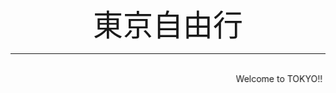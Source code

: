 <html>  
  <head>
    <center>
      <font size="7">
        東京自由行
      </font>
    </center>
  </head>
  <hr size="5";align="center";noshade width="100%" color="ffffff">
  <marquee behavior="alternate">Welcome to TOKYO!!</marquee>
  <img align="center";src="http://www.tokyotoushi.com/sites/default/themes/tokyotoushi/img/zh-hant/map/map-tyo-all.jpg" >
</html>
